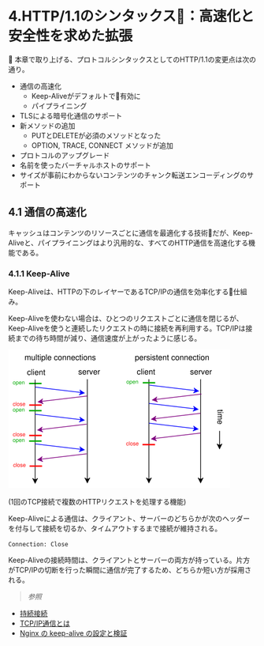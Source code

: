 # 4.HTTP/1.1のシンタックス：高速化と安全性を求めた拡張

本章で取り上げる、プロトコルシンタックスとしてのHTTP/1.1の変更点は次の通り。
 - 通信の高速化
    - Keep-Aliveがデフォルトで有効に
    - パイプライニング
- TLSによる暗号化通信のサポート
- 新メソッドの追加
    - PUTとDELETEが必須のメソッドとなった
    - OPTION, TRACE, CONNECT メソッドが追加
- プロトコルのアップグレード
- 名前を使ったバーチャルホストのサポート
- サイズが事前にわからないコンテンツのチャンク転送エンコーディングのサポート

## 4.1 通信の高速化
キャッシュはコンテンツのリソースごとに通信を最適化する技術だが、Keep-Aliveと、パイプライニングはより汎用的な、すべてのHTTP通信を高速化する機能である。

### 4.1.1 Keep-Alive
Keep-Aliveは、HTTPの下のレイヤーであるTCP/IPの通信を効率化する仕組み。

Keep-Aliveを使わない場合は、ひとつのリクエストごとに通信を閉じるが、Keep-Aliveを使うと連続したリクエストの時に接続を再利用する。TCP/IPは接続までの待ち時間が減り、通信速度が上がったように感じる。

![](./img/keep-alive.png)

(1回のTCP接続で複数のHTTPリクエストを処理する機能)

Keep-Aliveによる通信は、クライアント、サーバーのどちらかが次のヘッダーを付与して接続を切るか、タイムアウトするまで接続が維持される。

```
Connection: Close
```

Keep-Aliveの接続時間は、クライアントとサーバーの両方が持っている。片方がTCP/IPの切断を行った瞬間に通信が完了するため、どちらか短い方が採用される。



>*参照*
- [持続接続](https://docs.oracle.com/javase/jp/6/technotes/guides/net/http-keepalive.html)
- [TCP/IP通信とは](http://research.nii.ac.jp/~ichiro/syspro98/tcpip.html)
- [Nginx の keep-alive の設定と検証](http://www.nari64.com/?p=579)





